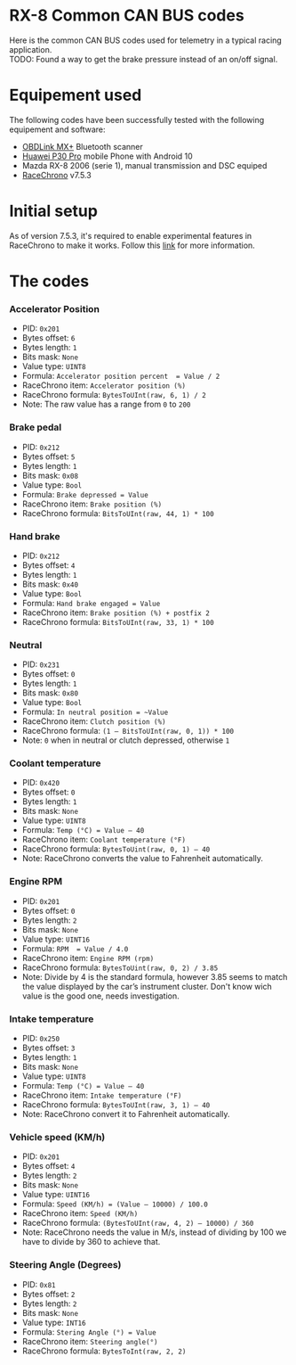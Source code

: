 # RX-8 Common CAN BUS codes
Here is the common CAN BUS codes used for telemetry in a typical racing application.  
TODO: Found a way to get the brake pressure instead of an on/off signal.

# Equipement used
The following codes have been successfully tested with the following equipement and software:
- [OBDLink MX+](https://www.obdlink.com/products/obdlink-mxp) Bluetooth scanner
- [Huawei P30 Pro](https://consumer.huawei.com/en/phones/p30) mobile Phone with Android 10
- Mazda RX-8 2006 (serie 1), manual transmission and DSC equiped
- [RaceChrono](https://racechrono.com) v7.5.3

# Initial setup
As of version 7.5.3, it's required to enable experimental features in RaceChrono to make it works. Follow this [link](https://racechrono.com/article/faq/how-do-i-log-can-bus-messages) for more information.

# The codes
### Accelerator Position
- PID: `0x201`
- Bytes offset: `6`
- Bytes length: `1`
- Bits mask: `None`
- Value type: `UINT8`
- Formula: `Accelerator position percent  = Value / 2`
- RaceChrono item: `Accelerator position (%)`
- RaceChrono formula: `BytesToUInt(raw, 6, 1) / 2`
- Note: The raw value has a range from `0` to `200`

### Brake pedal
- PID: `0x212`
- Bytes offset: `5`
- Bytes length: `1`
- Bits mask: `0x08`
- Value type: `Bool`
- Formula: `Brake depressed = Value`
- RaceChrono item: `Brake position (%)`
- RaceChrono formula: `BitsToUInt(raw, 44, 1) * 100`

### Hand brake
- PID: `0x212`
- Bytes offset: `4`
- Bytes length: `1`
- Bits mask: `0x40`
- Value type: `Bool`
- Formula: `Hand brake engaged = Value`
- RaceChrono item: `Brake position (%) + postfix 2`
- RaceChrono formula: `BitsToUInt(raw, 33, 1) * 100`

### Neutral
- PID: `0x231`
- Bytes offset: `0`
- Bytes length: `1`
- Bits mask: `0x80`
- Value type: `Bool`
- Formula: `In neutral position = ~Value`
- RaceChrono item: `Clutch position (%)`
- RaceChrono formula: `(1 – BitsToUInt(raw, 0, 1)) * 100`
- Note: `0` when in neutral or clutch depressed, otherwise `1`

### Coolant temperature
- PID: `0x420`
- Bytes offset: `0`
- Bytes length: `1`
- Bits mask: `None`
- Value type: `UINT8`
- Formula: `Temp (°C) = Value – 40`
- RaceChrono item: `Coolant temperature (°F)`
- RaceChrono formula: `BytesToUint(raw, 0, 1) – 40`
- Note: RaceChrono converts the value to Fahrenheit automatically.

### Engine RPM
- PID: `0x201`
- Bytes offset: `0`
- Bytes length: `2`
- Bits mask: `None`
- Value type: `UINT16`
- Formula: `RPM  = Value / 4.0`
- RaceChrono item: `Engine RPM (rpm)`
- RaceChrono formula: `BytesToUint(raw, 0, 2) / 3.85`
- Note: Divide by 4 is the standard formula, however 3.85 seems to match the value displayed by the car’s instrument cluster. Don't know wich value is the good one, needs investigation.

### Intake temperature
- PID: `0x250`
- Bytes offset: `3`
- Bytes length: `1`
- Bits mask: `None`
- Value type: `UINT8`
- Formula: `Temp (°C) = Value – 40`
- RaceChrono item: `Intake temperature (°F)`
- RaceChrono formula: `BytesToUInt(raw, 3, 1) – 40`
- Note: RaceChrono convert it to Fahrenheit automatically.

### Vehicle speed (KM/h)
- PID: `0x201`
- Bytes offset: `4`
- Bytes length: `2`
- Bits mask: `None`
- Value type: `UINT16`
- Formula: `Speed (KM/h) = (Value – 10000) / 100.0`
- RaceChrono item: `Speed (KM/h)`
- RaceChrono formula: `(BytesToUInt(raw, 4, 2) – 10000) / 360`
- Note: RaceChrono needs the value in M/s, instead of dividing by 100 we have to divide by 360 to achieve that.

### Steering Angle (Degrees)
- PID: `0x81`
- Bytes offset: `2`
- Bytes length: `2`
- Bits mask: `None`
- Value type: `INT16`
- Formula: `Stering Angle (°) = Value`
- RaceChrono item: `Steering angle(°)`
- RaceChrono formula: `BytesToInt(raw, 2, 2)`
